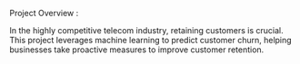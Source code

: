 Project Overview :

In the highly competitive telecom industry, retaining customers is crucial. This project leverages machine learning to predict customer churn, helping businesses take proactive measures to improve customer retention.

